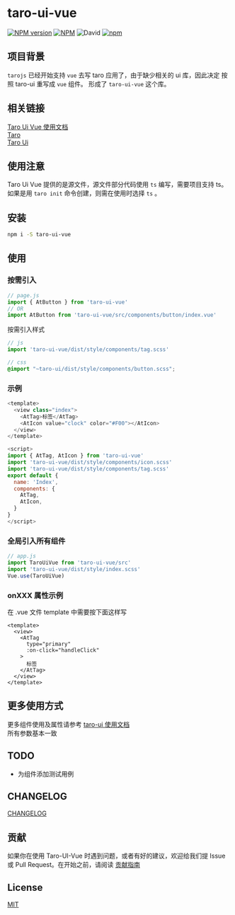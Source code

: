# taro-ui-vue
[![NPM version](https://img.shields.io/npm/v/taro-ui-vue.svg)](https://npmjs.org/package/taro-ui-vue)
[![NPM](https://img.shields.io/npm/l/taro-ui-vue)](./LECENSE)
![David](https://img.shields.io/david/psaren/taro-ui-vue)
[![npm](https://img.shields.io/npm/dm/taro-ui-vue)](https://www.npmjs.com/package/taro-ui-vue)
## 项目背景 
`tarojs` 已经开始支持 `vue` 去写 taro 应用了，由于缺少相关的 ui 库，因此决定 按照 taro-ui 重写成 `vue` 组件。
形成了 `taro-ui-vue` 这个库。

## 相关链接
[Taro Ui Vue 使用文档](http://taro-ui-vue.fontend.com/)  
[Taro](https://github.com/NervJS/taro)  
[Taro Ui](https://github.com/NervJS/taro-ui)

## 使用注意
Taro Ui Vue 提供的是源文件，源文件部分代码使用 `ts` 编写，需要项目支持 ts。
如果是用 `taro init` 命令创建，则需在使用时选择 `ts` 。

## 安装
``` bash
npm i -S taro-ui-vue
```

## 使用
### 按需引入
``` javascript
// page.js
import { AtButton } from 'taro-ui-vue'
// OR
import AtButton from 'taro-ui-vue/src/components/button/index.vue'
```
按需引入样式
``` javascript
// js
import 'taro-ui-vue/dist/style/components/tag.scss'
```
``` scss
// css
@import "~taro-ui/dist/style/components/button.scss";
```
### 示例
``` js
<template>
  <view class="index">
    <AtTag>标签</AtTag>
    <AtIcon value="clock" color="#F00"></AtIcon>
  </view>
</template>

<script>
import { AtTag, AtIcon } from 'taro-ui-vue'
import 'taro-ui-vue/dist/style/components/icon.scss'
import 'taro-ui-vue/dist/style/components/tag.scss'
export default {
  name: 'Index',
  components: {
    AtTag,
    AtIcon,
  }
}
</script>
```
### 全局引入所有组件
``` javascript
// app.js
import TaroUiVue from 'taro-ui-vue/src'
import 'taro-ui-vue/dist/style/index.scss'
Vue.use(TaroUiVue)
```
### onXXX 属性示例
在 .vue 文件 template 中需要按下面这样写  
```
<template>
  <view>
    <AtTag
      type="primary"
      :on-click="handleClick"
    >
      标签
    </AtTag>
  </view>
</template>
```

## 更多使用方式
更多组件使用及属性请参考 [taro-ui 使用文档](https://taro-ui.jd.com/#/docs/introduction)   
所有参数基本一致

## TODO
- 为组件添加测试用例

## CHANGELOG
[CHANGELOG](https://github.com/psaren/taro-ui-vue/blob/master/CHANGELOG.md)

## 贡献
如果你在使用 Taro-UI-Vue 时遇到问题，或者有好的建议，欢迎给我们提 Issue 或 Pull Request。在开始之前，请阅读 [贡献指南](https://github.com/psaren/taro-ui-vue/blob/master/.github/CONTRIBUTING.md)

## License

[MIT](./LECENSE.md)